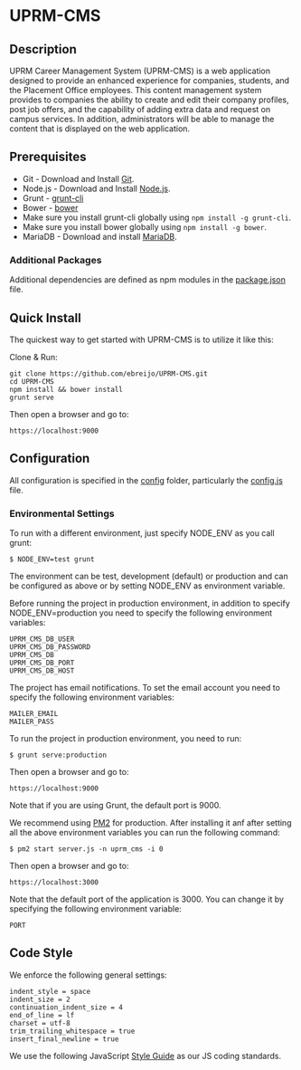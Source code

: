 UPRM-CMS
========

## Description

UPRM Career Management System (UPRM-CMS) is a web application designed to provide an enhanced experience for companies, students, and the Placement Office employees. This content management system provides to companies the ability to create and edit their company profiles, post job offers, and the capability of adding extra data and request on campus services. In addition, administrators will be able to manage the content that is displayed on the web application.

## Prerequisites

* Git - Download and Install [Git](https://git-scm.com/downloads).
* Node.js - Download and Install [Node.js](https://nodejs.org/en/download/).
* Grunt - [grunt-cli](http://gruntjs.com/getting-started)
* Bower - [bower](http://bower.io/) 
* Make sure you install grunt-cli globally using `npm install -g grunt-cli`.
* Make sure you install bower globally using `npm install -g bower`.
* MariaDB - Download and install [MariaDB](https://downloads.mariadb.org/).

### Additional Packages

Additional dependencies are defined as npm modules in the [package.json](/package.json) file. 

## Quick Install

  The quickest way to get started with UPRM-CMS is to utilize it like this:

  Clone & Run:

    git clone https://github.com/ebreijo/UPRM-CMS.git
    cd UPRM-CMS
    npm install && bower install
    grunt serve

  Then open a browser and go to:

    https://localhost:9000

## Configuration

  All configuration is specified in the [config](/lib/config) folder, particularly the [config.js](/lib/config/config.js) file.

### Environmental Settings

  To run with a different environment, just specify NODE_ENV as you call grunt:

    $ NODE_ENV=test grunt

   The environment can be test, development (default) or production and can be configured as above or by setting NODE_ENV as environment variable.
   
   Before running the project in production environment, in addition to specify NODE_ENV=production you need to specify the following environment variables:
    
    UPRM_CMS_DB_USER
    UPRM_CMS_DB_PASSWORD
    UPRM_CMS_DB
    UPRM_CMS_DB_PORT
    UPRM_CMS_DB_HOST
    
   The project has email notifications. To set the email account you need to specify the following environment variables:
    
    MAILER_EMAIL
    MAILER_PASS
    
   To run the project in production environment, you need to run:
      
    $ grunt serve:production
    
   Then open a browser and go to:
    
    https://localhost:9000
    
   Note that if you are using Grunt, the default port is 9000.
    
   We recommend using [PM2](http://pm2.keymetrics.io/) for production. After installing it anf after setting all the above environment variables you can run the following command:
   
    $ pm2 start server.js -n uprm_cms -i 0
    
   Then open a browser and go to:
       
    https://localhost:3000
    
   Note that the default port of the application is 3000. You can change it by specifying the following environment variable:
   
    PORT

## Code Style

  We enforce the following general settings:

    indent_style = space
    indent_size = 2
    continuation_indent_size = 4
    end_of_line = lf
    charset = utf-8
    trim_trailing_whitespace = true
    insert_final_newline = true


  We use the following JavaScript [Style Guide](http://goo.gl/b3LFBH) as our JS coding standards.
